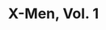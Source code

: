 ---
title: "X-Men, Vol. 1"
issue: 1C
issue_nr: 1
full_title: Rubicon
subtitle: ""
story_arc: ""
crossover: ""
variant: ""
publisher: Marvel Comics
creators: 
  - Chris Claremont
  - Jim Lee
  - Scott Williams
release_date: "Aug 20, 1991"
release_year: 1991
genre:
  - Action
  - Adventure
  - Super-Heroes
format: Comic
pages: 48
signed_by: ""
price: 1.5
---